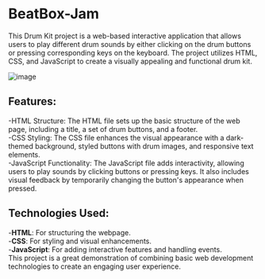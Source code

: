 # BeatBox-Jam
This Drum Kit project is a web-based interactive application that allows users to play different drum sounds by either clicking on the drum buttons or pressing corresponding keys on the keyboard. The project utilizes HTML, CSS, and JavaScript to create a visually appealing and functional drum kit.


![image](https://github.com/Satwik-Korlepara/BeatBox-Jam/assets/147165975/b973b811-fcb5-45a0-85ae-866ae48587b2)


## Features:
-HTML Structure: The HTML file sets up the basic structure of the web page, including a title, a set of drum buttons, and a footer.<br>
-CSS Styling: The CSS file enhances the visual appearance with a dark-themed background, styled buttons with drum images, and responsive text elements.<br>
-JavaScript Functionality: The JavaScript file adds interactivity, allowing users to play sounds by clicking buttons or pressing keys. It also includes visual feedback by temporarily changing the button's appearance when pressed.<br>


## Technologies Used:
-**HTML**: For structuring the webpage.<br>
-**CSS**: For styling and visual enhancements.<br>
-**JavaScript**: For adding interactive features and handling events.<br>
This project is a great demonstration of combining basic web development technologies to create an engaging user experience.
